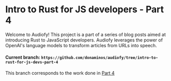 # Intro to Rust for JS developers - Part 4

Welcome to Audiofy! This project is a part of a series of blog posts aimed at introducing Rust to JavaScript developers. Audiofy leverages the power of OpenAI's language models to transform articles from URLs into speech.


#### Current branch: `https://github.com/donaminos/audiofy/tree/intro-to-rust-for-js-devs-part-4`

This branch corresponds to the work done in [Part 4](https://www.sadry.dev/articles/intro-to-rust-for-js-devs-part-4)

